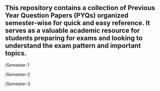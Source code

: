 ## This repository contains a collection of Previous Year Question Papers (PYQs) organized semester-wise for quick and easy reference. It serves as a valuable academic resource for students preparing for exams and looking to understand the exam pattern and important topics.
/Semester-1
 

/Semester-2
 

 
/Semester-3
